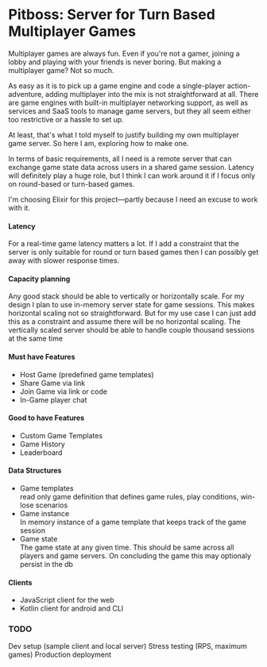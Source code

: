 # Pitboss: Server for Turn Based Multiplayer Games

Multiplayer games are always fun. Even if you're not a gamer, joining a lobby and playing with your friends is never boring. But making a multiplayer game? Not so much.

As easy as it is to pick up a game engine and code a single-player action-adventure, adding multiplayer into the mix is not straightforward at all. There are game engines with built-in multiplayer networking support, as well as services and SaaS tools to manage game servers, but they all seem either too restrictive or a hassle to set up.

At least, that's what I told myself to justify building my own multiplayer game server. So here I am, exploring how to make one.

In terms of basic requirements, all I need is a remote server that can exchange game state data across users in a shared game session. Latency will definitely play a huge role, but I think I can work around it if I focus only on round-based or turn-based games.

I'm choosing Elixir for this project—partly because I need an excuse to work with it.


#### Latency

For a real-time game latency matters a lot.
If I add a constraint that the server is only suitable for
round or turn based games then I can possibly get away with slower response times.

#### Capacity planning

Any good stack should be able to vertically or horizontally scale.
For my design I plan to use in-memory server state for game sessions.
This makes horizontal scaling not so straightforward. But for my use case
I can just add this as a constraint and assume there will be no horizontal scaling.
The vertically scaled server should be able to handle couple thousand sessions at the
same time

#### Must have Features

- Host Game (predefined game templates)
- Share Game via link
- Join Game via link or code
- In-Game player chat

#### Good to have Features

- Custom Game Templates
- Game History
- Leaderboard

#### Data Structures

- Game templates
  <br />
  read only game definition that defines game rules, play conditions, win-lose scenarios
  <br />
- Game instance
  <br />
  In memory instance of a game template that keeps track of the game session
  <br />
- Game state
  <br />
  The game state at any given time. This should be same across all players and game
  servers. On concluding the game this may optionaly persist in the db
  <br />

#### Clients

- JavaScript client for the web
- Kotlin client for android and CLI

### TODO

Dev setup (sample client and local server)
Stress testing (RPS, maximum games)
Production deployment
